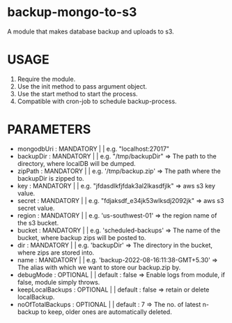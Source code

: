 # backup-mongo-to-s3
A module that makes database backup and uploads to s3.


# USAGE

1. Require the module.
2. Use the init method to pass argument object.
3. Use the start method to start the process.
4. Compatible with cron-job to schedule backup-process.


# PARAMETERS

* mongodbUri       : MANDATORY | <string>    | e.g. "localhost:27017"
* backupDir        : MANDATORY | <string>    | e.g. "/tmp/backupDir"                    => The path to the directory, where localDB will be dumped.
* zipPath          : MANDATORY | <string>    | e.g. '/tmp/backup.zip'                   => The path where the backupDir is zipped to.
* key              : MANDATORY | <string>    | e.g. "jfdasdlkfjfdak3al2lkasdfjlk"       => aws s3 key value.
* secret           : MANDATORY | <string>    | e.g. "fdjaksdf_e34jk53wlksdj2092jk"      => aws s3 secret value.
* region           : MANDATORY | <string>    | e.g. 'us-southwest-01'                   => the region name of the s3 bucket. 
* bucket           : MANDATORY | <string>    | e.g. 'scheduled-backups'                 => The name of the bucket, where backup zips will be posted to.
* dir              : MANDATORY | <string>    | e.g. 'backupDir'                         => The directory in the bucket, where zips are stored into.
* name             : MANDATORY | <string>    | e.g. 'backup-2022-08-16:11:38-GMT+5.30'  => The alias with which we want to store our backup.zip by.
* debugMode        : OPTIONAL  | <boolean>   | default : false                          => Enable logs from module, if false, module simply throws.
* keepLocalBackups : OPTIONAL  | <boolean>   | default : false                          => retain or delete localBackup.
* noOfTotalBackups : OPTIONAL  | <number>    | default : 7                              => The no. of latest n-backup to keep, older ones are automatically deleted.
